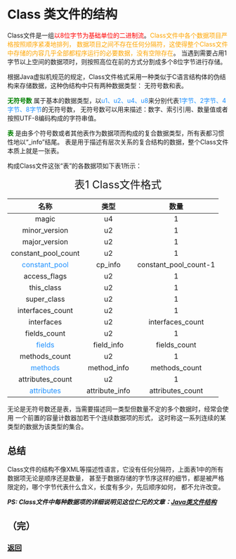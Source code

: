 # Class 类文件的结构
Class文件是一组<font color=red>以8位字节为基础单位的二进制流</font>。<font color=orange>Class文件中各个数据项目严格按照顺序紧凑地排列，
数据项目之间不存在任何分隔符，这使得整个Class文件中存储的内容几乎全部都程序运行的必要数据，没有空隙存在</font>。
当遇到需要占用1字节以上空间的数据项时，则按照高位在前的方式分割成多个8位字节进行存储。

根据Java虚拟机规范的规定，Class文件格式采用一种类似于C语言结构体的伪结构来存储数据，这种伪结构中只有两种数据类型：
无符号数和表。

<font color=green>**无符号数**</font> 属于基本的数据类型，以<font color=#1E90FF>u1、u2、u4、u8</font>来分别代表<font color=#1E90FF>1字节、2字节、4字节、8字节</font>的无符号数，
 无符号数可以用来描述：数字、索引引用、数量值或者按照UTF-8编码构成的字符串值。
 
 <font color=green>**表**</font> 是由多个符号数或者其他表作为数据项而构成的复合数据类型，所有表都习惯性地以“_info”结尾。
表是用于描述有层次关系的复合结构的数据，整个Class文件本质上就是一张表。

构成Class文件这张“表”的各数据项如下表1所示：

<center><font size=5>表1 Class文件格式</font></center>

|  名称  |  类型  |   数量  |
| :---:  |  :---: | :---: |
| magic | u4 | 1 |
| minor_version | u2 | 1 |
| major_version | u2 | 1 |
| constant_pool_count | u2 | 1|
| <font color=#1E90FF>constant_pool</font> | cp_info | constant_pool_count-1 |
| access_flags | u2 | 1 |
| this_class | u2 | 1 |
| super_class | u2 | 1 |
| interfaces_count | u2 | 1|
| interfaces | u2 | interfaces_count |
| fields_count | u2 | 1 |
| <font color=#1E90FF>fields</font> | field_info | fields_count |
| methods_count | u2 | 1 |
| <font color=#1E90FF>methods</font> | method_info | methods_count |
| attributes_count | u2 | 1 | 
| <font color=#1E90FF>attributes</font> | attribute_info | attributes_count |

无论是无符号数还是表，当需要描述同一类型但数量不定的多个数据时，经常会使用 一个前置的容量计数器加若干个连续数据项的形式，
这时称这一系列连续的某类型的数据为该类型的集合。

## 总结
Class文件的结构不像XML等描述性语言，它没有任何分隔符，上面表1中的所有数据项无论是顺序还是数量，
甚至于数据存储的字节序这样的细节，都是被严格限定的，哪个字节代表什么含义，长度有多少，先后顺序如何，
都不允许改变。

***PS: Class文件中每种数据项的详细说明见这位仁兄的文章：[Java类文件结构](https://www.cnblogs.com/mathilda365/p/10648328.html)***

## （完）

### [返回](../20.5_Annotation-based_unit_testing.md)

